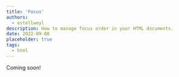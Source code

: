 ```yaml
---
title: 'Focus'
authors:
  - estellweyl
description: How to manage focus order in your HTML documents.
date: 2022-09-08
placeholder: true
tags:
  - html
---
```


Coming soon!